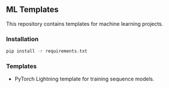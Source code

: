 ## ML Templates

This repository contains templates for machine learning projects.

### Installation
```bash
pip install -r requirements.txt
```

### Templates
- PyTorch Lightning template for training sequence models.
